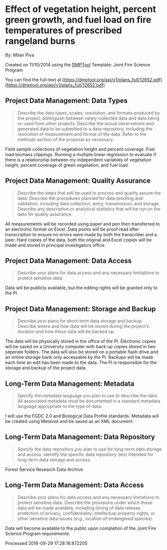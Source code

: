 # Effect of vegetation height, percent green growth, and fuel load on fire temperatures of prescribed rangeland burns  

By: Milan Piva

Created on 11/10/2014 using the [DMPTool](https://dmp.cdlib.org/) Template: Joint Fire Science Program

You can find the full-text at [https://dmptool.org/api/v1/plans_full/12652.pdf](https://dmptool.org/api/v1/plans_full/12652.pdf) 

## Project Data Management: Data Types

> Describe the data types, scales, resolution, and formats produced by the project; distinguish between newly collected data and data being re-used from other projects. Describe the actual observations and generated data to be submitted to a data repository, including the resolution of measurement and format of the data. Refer to the methods section of the proposal as necessary.

Field sample collections of vegetation height and percent coverage. Fuel load biomass clippings. Running a multiple linear regression to evaluate if there is a relationship between my independent variables of vegetation height, percent coverage of green vegetation, and fuel load.


## Project Data Management: Quality Assurance

> Describe the steps that will be used to process and quality assure the data.  Describe the procedures planned for data proofing and validation, including data collection, entry, transmission, and storage. Describe any descriptive or analytical statistics that will be run on the data for quality assurance.

All measurements will be recorded using paper and pen then transferred to an electronic format on Excel. Data points will be proof read after transcription to ensure no errors were made by both the transcriber and a peer. Hard copies of the data, both the original and Excel copies will be made and stored in principal investigators office.


## Project Data Management: Data Access

> Describe your plans for data access and any necessary limitations to protect sensitive data.  

Data will be publicly available, but the editing rights will be granted only to the PI


## Project Data Management: Storage and Backup

> Describe your plans for short-term data storage and backup. Describe where and how data will be stored during the project’s duration and how those data will be backed up.

The data will be physically stored in the office of the PI. Electronic copies will be saved on a University computer with back up copies stored in two seperate folders. The data will also be stored on a portable flash drive and an online storage bank only accessable by the PI. Backups will be made each time an edit has been made to the data. The PI is responsible for the storage and backup of the project data.


## Long-Term Data Management: Metadata

> Specify the metadata language you plan to use to describe the data. All associated metadata must be documented in a standard metadata language appropriate to the type of data. 

I will use the FGDC 2.0 and Biological Data Profile standards. Metadata will be created using Metavist and be saved as an XML document.


## Long-Term Data Management: Data Repository

> Specify the data repository you plan to use for long-term data storage and access. Identify the specific data repository (ies) intended for long-term data storage and access.

Forest Service Research Data Archive


## Long-Term Data Management: Data Access

> Describe your plans for data access and any necessary limitations to protect sensitive data.  Describe the provisions under which these data will be made available, including timing of data release, protection of privacy, confidentiality, intellectual property rights, or other sensitive data issues (e.g., location of endangered species).

Data will become available to the public upon completion of the Joint Fire Science Program requirements.


Processed 2016-09-29 17:28:18.872205
